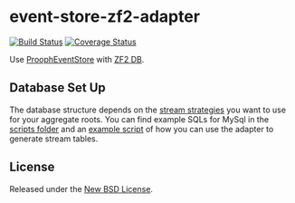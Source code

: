 event-store-zf2-adapter
=======================

[![Build Status](https://travis-ci.org/prooph/event-store-zf2-adapter.svg?branch=master)](https://travis-ci.org/prooph/event-store-zf2-adapter)
[![Coverage Status](https://coveralls.io/repos/prooph/event-store-zf2-adapter/badge.png)](https://coveralls.io/r/prooph/event-store-zf2-adapter)

Use [ProophEventStore](https://github.com/prooph/event-store) with [ZF2 DB](https://github.com/zendframework/zf2/tree/master/library/Zend/Db).

Database Set Up
---------------

The database structure depends on the [stream strategies](https://github.com/prooph/event-store#streamstrategies) you want to use for your aggregate roots.
You can find example SQLs for MySql in the [scripts folder](https://github.com/prooph/event-store-zf2-adapter/blob/master/scripts/)
and an [example script](https://github.com/prooph/event-store-zf2-adapter/blob/master/examples/create-schema.php) of how you can use the adapter to generate stream tables.



License
-------

Released under the [New BSD License](https://github.com/prooph/event-store-zf2-adapter/blob/master/LICENSE).